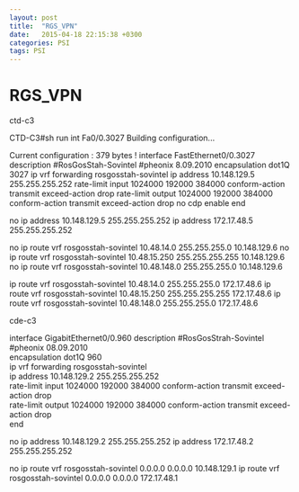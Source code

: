 ```yaml
---
layout: post
title:  "RGS_VPN"
date:   2015-04-18 22:15:38 +0300
categories: PSI
tags: PSI
---
```


# RGS_VPN
ctd-c3

CTD-C3#sh run int Fa0/0.3027
Building configuration...

Current configuration : 379 bytes
!
interface FastEthernet0/0.3027
 description #RosGosStah-Sovintel #pheonix 8.09.2010
 encapsulation dot1Q 3027
 ip vrf forwarding rosgosstah-sovintel
 ip address 10.148.129.5 255.255.255.252
 rate-limit input 1024000 192000 384000 conform-action transmit exceed-action drop
 rate-limit output 1024000 192000 384000 conform-action transmit exceed-action drop
 no cdp enable
end

no ip address 10.148.129.5 255.255.255.252
ip address 172.17.48.5 255.255.255.252

no ip route vrf rosgosstah-sovintel 10.48.14.0 255.255.255.0 10.148.129.6
no ip route vrf rosgosstah-sovintel 10.48.15.250 255.255.255.255 10.148.129.6
no ip route vrf rosgosstah-sovintel 10.48.148.0 255.255.255.0 10.148.129.6

ip route vrf rosgosstah-sovintel 10.48.14.0 255.255.255.0 172.17.48.6
ip route vrf rosgosstah-sovintel 10.48.15.250 255.255.255.255 172.17.48.6
ip route vrf rosgosstah-sovintel 10.48.148.0 255.255.255.0 172.17.48.6


cde-c3

interface GigabitEthernet0/0.960
 description #RosGosStrah-Sovintel #pheonix 08.09.2010                                                                                                       
 encapsulation dot1Q 960                                                                                                                                     
 ip vrf forwarding rosgosstah-sovintel                                                                                                                       
 ip address 10.148.129.2 255.255.255.252                                                                                                                     
 rate-limit input 1024000 192000 384000 conform-action transmit exceed-action drop                                                                           
 rate-limit output 1024000 192000 384000 conform-action transmit exceed-action drop                                                                          
end  

no ip address 10.148.129.2 255.255.255.252
ip address 172.17.48.2 255.255.255.252

no ip route vrf rosgosstah-sovintel 0.0.0.0 0.0.0.0 10.148.129.1
ip route vrf rosgosstah-sovintel 0.0.0.0 0.0.0.0 172.17.48.1